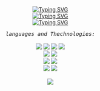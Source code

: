 
<div align="center">
   <a href="https://git.io/typing-svg"><img
         src="https://readme-typing-svg.demolab.com?font=Fira+Code&pause=1000&width=435&lines=Hello+there.Welcome+%F0%9F%91%8B"
         alt="Typing SVG" align="center"/></a>
</div>
<div align="center">
   <a href="https://git.io/typing-svg"><img
         src="https://readme-typing-svg.demolab.com?font=Fira+Code&pause=1000&width=435&lines=My+Name+is+Amir+Khaksar"
         alt="Typing SVG" align="center"/></a>
</div>
<div align="center">
   <a href="https://git.io/typing-svg"><img
         src="https://readme-typing-svg.demolab.com?font=Fira+Code&weight=800&size=25&pause=1000&width=1000&height=70&lines=I'm+a+Software%2C+Backend+developer+and+Junior+Cybersecurity+resarcher"
         alt="Typing SVG" align="center"/></a>
</div>
<p align="center">
   <samp>
      <em>languages and Thechnologies:</em>
      <br>
   </samp><br>
   <img src="https://img.shields.io/badge/C-00599C?style=for-the-badge&logo=c&logoColor=white">
   <img src="https://img.shields.io/badge/C%2B%2B-00599C?style=for-the-badge&logo=c%2B%2B&logoColor=white">
   <img src="https://img.shields.io/badge/Csharp-csharp.svg?style=for-the-badge&logo=csharp&logoColor=white&color=blueviolet">
   <img src="https://img.shields.io/badge/Python-FFD43B?style=for-the-badge&logo=python&logoColor=blue">
   <br>
   <img src="https://img.shields.io/badge/Microsoft SQL Server-microsoftsqlserver.svg?style=for-the-badge&logo=microsoftsqlserver&logoColor=white&color=lightgray">
   <img src="https://img.shields.io/badge/SQL lite-SQLite.svg?style=for-the-badge&logo=SQLite&logoColor=blue&color=lightgray">
   <br>
   <img src="https://img.shields.io/badge/Django-Django.svg?style=for-the-badge&logo=Django&logoColor=white&color=#092E20">
   <img src="https://img.shields.io/badge/.NET -NET.svg?style=for-the-badge&logo=.NET&logoColor=white&color=blueviolet">
   <br>
   <img src="https://img.shields.io/badge/Linux -Linux.svg?style=for-the-badge&logo=Linux&logoColor=white&color=yellow">
   <img src="https://img.shields.io/badge/Windwos -Windwos.svg?style=for-the-badge&logo=Windows&logoColor=white&color=blue">
   <br>
   <br>
      <img align="center" src="https://github-readme-stats.vercel.app/api?username=Amirkhaksar&theme=blue-green" >
</p>
